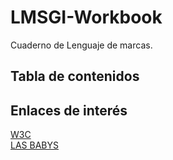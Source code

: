 # LMSGI-Workbook
Cuaderno de Lenguaje de marcas.
## Tabla de contenidos

## Enlaces de interés 
[W3C](https://www.w3.org/)
<br>
[LAS BABYS](https://www.youtube.com/watch?v=02d2P0KZWDk&ab_channel=AitanaVEVO)
